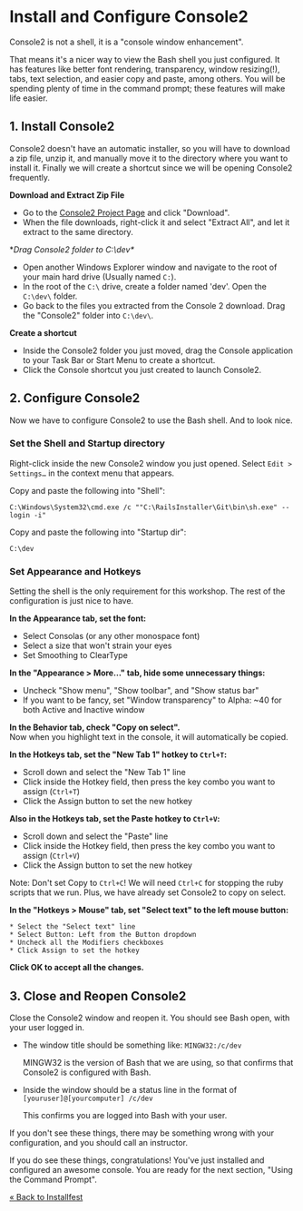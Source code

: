 # Install and Configure Console2

Console2 is not a shell, it is a "console window enhancement".  

That means it's a nicer way to view the Bash shell you just configured. It has features like better font rendering, 
transparency, window resizing(!), tabs, text selection, and easier copy and paste, among others. You will be spending plenty
of time in the command prompt; these features will make life easier.


## 1. Install Console2

Console2 doesn't have an automatic installer, so you will have to download a zip file, unzip it, and manually move it
to the directory where you want to install it. Finally we will create a shortcut since we will be opening Console2 
frequently.

**Download and Extract Zip File**

* Go to the <a href="http://sourceforge.net/projects/console/" target="_blank">Console2 Project Page</a> and click "Download".
* When the file downloads, right-click it and select "Extract All", and let it extract to the same directory.

**Drag Console2 folder to C:\dev\**

* Open another Windows Explorer window and navigate to the root of your main hard drive (Usually named `C:`).
* In the root of the `C:\` drive, create a folder named 'dev'. Open the `C:\dev\` folder.
* Go back to the files you extracted from the Console 2 download. Drag the "Console2" folder into `C:\dev\`.

**Create a shortcut**

* Inside the Console2 folder you just moved, drag the Console application to your Task Bar or Start Menu to create a
shortcut.
* Click the Console shortcut you just created to launch Console2.


## 2. Configure Console2

Now we have to configure Console2 to use the Bash shell. And to look nice.


### Set the Shell and Startup directory
Right-click inside the new Console2 window you just opened. Select `Edit > Settings…` in the context menu that appears.

Copy and paste the following into "Shell":

```text
C:\Windows\System32\cmd.exe /c ""C:\RailsInstaller\Git\bin\sh.exe" --login -i"
```

Copy and paste the following into "Startup dir":

```text
C:\dev
```

### Set Appearance and Hotkeys
Setting the shell is the only requirement for this workshop. The rest of the configuration is just nice to have.

**In the Appearance tab, set the font:**

  * Select Consolas (or any other monospace font)
  * Select a size that won't strain your eyes
  * Set Smoothing to ClearType  

**In the "Appearance > More…" tab, hide some unnecessary things:**

  * Uncheck "Show menu", "Show toolbar", and "Show status bar"
  * If you want to be fancy, set "Window transparency" to Alpha: ~40 for both Active and Inactive window

**In the Behavior tab, check "Copy on select".**  
Now when you highlight text in the console, it will automatically be copied.

**In the Hotkeys tab, set the "New Tab 1" hotkey to `Ctrl+T`:**

  * Scroll down and select the "New Tab 1" line
  * Click inside the Hotkey field, then press the key combo you want to assign (`Ctrl+T`)
  * Click the Assign button to set the new hotkey

**Also in the Hotkeys tab, set the Paste hotkey to `Ctrl+V`:**

  * Scroll down and select the "Paste" line
  * Click inside the Hotkey field, then press the key combo you want to assign (`Ctrl+V`)
  * Click the Assign button to set the new hotkey

Note: Don't set Copy to `Ctrl+C`! We will need `Ctrl+C` for stopping the ruby scripts that we run. Plus, we have already
set Console2 to copy on select.

**In the "Hotkeys > Mouse" tab, set "Select text" to the left mouse button:**

    * Select the "Select text" line
    * Select Button: Left from the Button dropdown
    * Uncheck all the Modifiers checkboxes
    * Click Assign to set the hotkey

**Click OK to accept all the changes.**

## 3. Close and Reopen Console2

Close the Console2 window and reopen it. You should see Bash open, with your user logged in.

* The window title should be something like: `MINGW32:/c/dev`

    MINGW32 is the version of Bash that we are using, so that confirms that Console2 is configured with Bash.

* Inside the window should be a status line in the format of `[youruser]@[yourcomputer] /c/dev`

    This confirms you are logged into Bash with your user.

If you don't see these things, there may be something wrong with your configuration, and you should call an
instructor.

If you do see these things, congratulations! You've just installed and configured an awesome console. You are ready
for the next section, "Using the Command Prompt".

[« Back to Installfest](/installfest)

